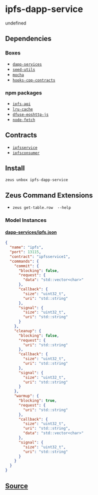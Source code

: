 
ipfs-dapp-service
====================


undefined



## Dependencies
### Boxes
* [`dapp-services`](dapp-services.md)
* [`seed-utils`](seed-utils.md)
* [`mocha`](mocha.md)
* [`hooks-cpp-contracts`](hooks-cpp-contracts.md)
### npm packages
* [`ipfs-api`](http://npmjs.com/package/ipfs-api)
* [`lru-cache`](http://npmjs.com/package/lru-cache)
* [`dfuse-eoshttp-js`](http://npmjs.com/package/dfuse-eoshttp-js)
* [`node-fetch`](http://npmjs.com/package/node-fetch)

## Contracts
* [`ipfsservice`](https://github.com/liquidapps-io/zeus-sdk/tree/master/boxes/groups/services/ipfs-dapp-service/contracts/eos/dappservices/_ipfs_impl.hpp)
* [`ipfsconsumer`](https://github.com/liquidapps-io/zeus-sdk/tree/master/boxes/groups/services/ipfs-dapp-service/contracts/eos/ipfsconsumer)
## Install
```bash
zeus unbox ipfs-dapp-service
```



## Zeus Command Extensions
* ```zeus get-table.row  --help```





### Model Instances
#### [dapp-services/ipfs.json](https://github.com/liquidapps-io/zeus-sdk/tree/master/boxes/groups/services/ipfs-dapp-service/models/dapp-services/ipfs.json)
```json
{
  "name": "ipfs",
  "port": 13115,
  "contract": "ipfsservice1",
  "commands": {
    "commit": {
      "blocking": false,
      "request": {
        "data": "std::vector<char>"
      },
      "callback": {
        "size": "uint32_t",
        "uri": "std::string"
      },
      "signal": {
        "size": "uint32_t",
        "uri": "std::string"
      }
    },
    "cleanup": {
      "blocking": false,
      "request": {
        "uri": "std::string"
      },
      "callback": {
        "size": "uint32_t",
        "uri": "std::string"
      },
      "signal": {
        "size": "uint32_t",
        "uri": "std::string"
      }
    },
    "warmup": {
      "blocking": true,
      "request": {
        "uri": "std::string"
      },
      "callback": {
        "size": "uint32_t",
        "uri": "std::string",
        "data": "std::vector<char>"
      },
      "signal": {
        "size": "uint32_t",
        "uri": "std::string"
      }
    }
  }
}
```
## [Source](https://github.com/liquidapps-io/zeus-sdk/tree/master/boxes/groups/services/ipfs-dapp-service)